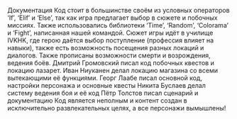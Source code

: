 Документация
Код стоит в большинстве своём из условных операторов ‘If’, ‘Elif’ и ‘Else’, так как игра предлагает выбор в сюжете и побочных миссиях. Также использовались библиотеки ‘Time’, ‘Random’, ‘Colorama’ и ‘Fight’, написанная нашей командой.
Сюжет игры идёт в училище IVKHK, где герою даётся выбор поступление (профессия влияет на навыки), также есть возможность посещения разных локаций и диалогов. Также прописаны возможности смерти и возрождения, ведения боёв.
Дмитрий Громовский писал код побочных квестов и локацию лазарет.
Иван Ниуканен делал локацию магазина со всеми вытекающими её функциями.
Георг Лаабе писал основной код, настройки персонажа и основные квесты
Никита Буслаев делал систему ведения боя и её код
Пётр Толстов писал сценарий и документацию
Код является неполным и контент создан в исключительно развлекательных целях, а все персонажи вымышлены! 



